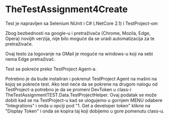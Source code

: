 # TheTestAssignment4Create

Test je napravljen sa Selenium NUnit i C# (.NetCore 2.1) i TestProject-om

Zbog bezbednosti na google-u i pretraživača (Chrome, Mozila, Edge, Opera)  novijih verzija, nije bilo moguće da se uradi automatizacija za te pretraživače.

Ovaj testo za logovanje na GMail je moguće na windows-u koji na sebi nema Edge pretraživač.

Test se pokreće preko TestProject Agent-a. 

Potrebno je da bude instaliran i pokrenut TestProject Agent na mašini na kojoj se pokreće test.
Ako test neće da se pokrene na drugom nalogu od TestProject-a potrebno je da se promeni DevToken u class-i TheTestAssignmentTEST.Data.TestProjectHelper. Ovaj podatak se može dobiti kad se na TestProject-u kad se ulogujemo u gornjem MENU odabere "Integrations" i onda u opciji pod "1. Get a developer token" klikne na "Display Token" i onda se kopira taj koji dobijemo u gore pomenutu class-u.
